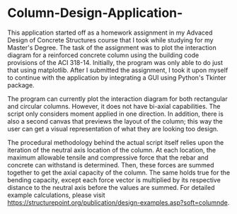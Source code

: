 # Column-Design-Application-
This application started off as a homework assignment in my Advaced Design of Concrete Structures course that I took while studying for my Master's Degree. The task of
the assignment was to plot the interaction diagram for a reinforced concrete column using the building code provisions of the ACI 318-14. Initially, the program was only able to do just that using matplotlib. After I submitted the assignment, I took it upon myself to continue with the application by integrating a GUI using Python's Tkinter package. 

The program can currently plot the interaction diagram for both rectangular and circular columns. However, it does not have bi-axial capabilities. The script only considers moment applied in one direction. In addition, there is also a second canvas that previews the layout of the column; this way the user can get a visual representation of what they are looking too design. 

The procedural methodology behind the actual script itself relies upon the iteration of the neutral axis location of the column. At each location, the maximum allowable tensile and compressive force that the rebar and concrete can withstand is determined. Then, these forces are summed together to get the axial capacity of the column. The same holds true for the bending capacity, except each force vector is multiplied by its respective distance to the neutral axis before the values are summed. For detailed example calculations, please visit https://structurepoint.org/publication/design-examples.asp?soft=columnde.  
